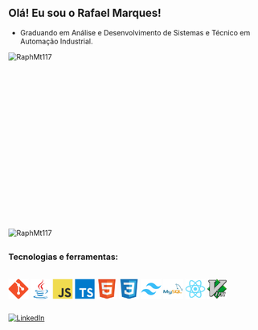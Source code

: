 ## Olá! Eu sou o Rafael Marques!
 - Graduando em Análise e Desenvolvimento de Sistemas e Técnico em Automação Industrial.

<p><img align="left" src="https://github-readme-stats.vercel.app/api?username=RaphMt117&show_icons=true&bg_color=00000000" alt="RaphMt117" width="450" height="350"/></p>

<p><img src="https://github-readme-stats.vercel.app/api/top-langs?username=RaphMt117&show_icons=true&locale=en&layout=compact&bg_color=00000000" alt="RaphMt117" width="400" height="350"/></p>

##
    
### Tecnologias e ferramentas:

<div style= "display: inline_block"><br/>
<img align="center" alt="Git" rel="stylesheet" src="https://github.com/devicons/devicon/blob/master/icons/git/git-original.svg" width="40" height="40">
<img align="center" alt="Java" rel="stylesheet" src="https://github.com/devicons/devicon/blob/master/icons/java/java-original.svg" width="40" height="40">
<img align="center" alt="JavaScript" rel="stylesheet" src="https://github.com/devicons/devicon/blob/master/icons/javascript/javascript-original.svg" width="40" height="40">
<img align="center" alt="TypeScript" rel="stylesheet" src="https://github.com/devicons/devicon/blob/master/icons/typescript/typescript-original.svg" width="40" height="40">
<img align="center" alt="HTML 5" rel="stylesheet" src="https://github.com/devicons/devicon/blob/master/icons/html5/html5-original.svg" width="40" height="40">
<img align="center" alt="CSS 3" rel="stylesheet" src="https://github.com/devicons/devicon/blob/master/icons/css3/css3-original.svg" width="40" height="40">
<img align="center" alt="TailwindCSS" rel="stylesheet" src="https://github.com/devicons/devicon/blob/master/icons/tailwindcss/tailwindcss-plain.svg" width="40" height="40">
<img align="center" alt="MySQL" rel="stylesheet" src="https://github.com/devicons/devicon/blob/master/icons/mysql/mysql-original-wordmark.svg" width="40" height="40">
<img align="center" alt="React" rel="stylesheet" src="https://github.com/devicons/devicon/blob/master/icons/react/react-original.svg" width="40" height="40">
<img align="center" alt="Vim" rel="stylesheet" src="https://github.com/devicons/devicon/blob/master/icons/vim/vim-original.svg" width="40" height="40">

</div>

##

[![LinkedIn](https://img.shields.io/badge/LinkedIn-0077B5?style=for-the-badge&logo=linkedin&logoColor=white)](https://www.linkedin.com/in/rafael-marques-e-torres/) 


<!--
**RaphMt117/RaphMt117** is a ✨ _special_ ✨ repository because its `README.md` (this file) appears on your GitHub profile.

Here are some ideas to get you started:

- 🔭 I’m currently working on ...
- 🌱 I’m currently learning ...
- 👯 I’m looking to collaborate on ...
- 🤔 I’m looking for help with ...
- 💬 Ask me about ...
- 📫 How to reach me: ...
- 😄 Pronouns: ...
- ⚡ Fun fact: ...
-->
